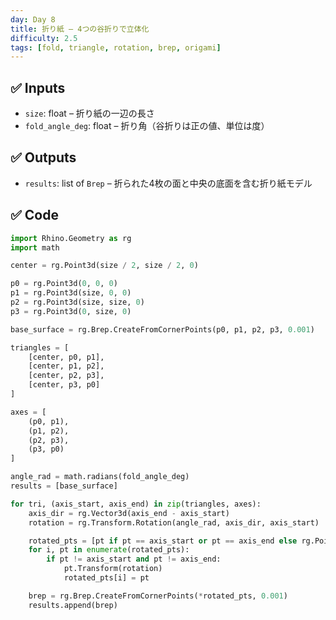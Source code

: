 ```yaml
---
day: Day 8
title: 折り紙 – 4つの谷折りで立体化
difficulty: 2.5
tags: [fold, triangle, rotation, brep, origami]
---
```


## ✅ Inputs

- `size`: float – 折り紙の一辺の長さ
- `fold_angle_deg`: float – 折り角（谷折りは正の値、単位は度）

## ✅ Outputs

- `results`: list of `Brep` – 折られた4枚の面と中央の底面を含む折り紙モデル

## ✅ Code

```python
import Rhino.Geometry as rg
import math

center = rg.Point3d(size / 2, size / 2, 0)

p0 = rg.Point3d(0, 0, 0)
p1 = rg.Point3d(size, 0, 0)
p2 = rg.Point3d(size, size, 0)
p3 = rg.Point3d(0, size, 0)

base_surface = rg.Brep.CreateFromCornerPoints(p0, p1, p2, p3, 0.001)

triangles = [
    [center, p0, p1],
    [center, p1, p2],
    [center, p2, p3],
    [center, p3, p0]
]

axes = [
    (p0, p1),
    (p1, p2),
    (p2, p3),
    (p3, p0)
]

angle_rad = math.radians(fold_angle_deg)
results = [base_surface]

for tri, (axis_start, axis_end) in zip(triangles, axes):
    axis_dir = rg.Vector3d(axis_end - axis_start)
    rotation = rg.Transform.Rotation(angle_rad, axis_dir, axis_start)

    rotated_pts = [pt if pt == axis_start or pt == axis_end else rg.Point3d(pt) for pt in tri]
    for i, pt in enumerate(rotated_pts):
        if pt != axis_start and pt != axis_end:
            pt.Transform(rotation)
            rotated_pts[i] = pt

    brep = rg.Brep.CreateFromCornerPoints(*rotated_pts, 0.001)
    results.append(brep)
```
